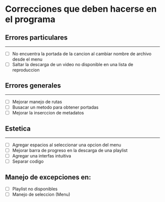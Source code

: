 # Correcciones que deben hacerse en el programa

## Errores particulares
---

- [ ] No encuentra la portada de la cancion al cambiar nombre de archivo desde el menu
- [ ] Saltar la descarga de un video no disponible en una lista de reproduccion

## Errores generales
---

- [ ] Mejorar manejo de rutas
- [ ] Busacar un metodo para obtener portadas
- [ ] Mejorar la inserccion de metadatos

## Estetica
--- 

- [ ] Agregar espacios al seleccionar una opcion del menu
- [ ] Mejorar barra de progreso en la descarga de una playlist
- [ ] Agregar una interfas intuitiva
- [ ] Separar codigo

## Manejo de excepciones en: 

- [ ] Playlist no disponibles
- [ ] Manejo de seleccion (Menu)